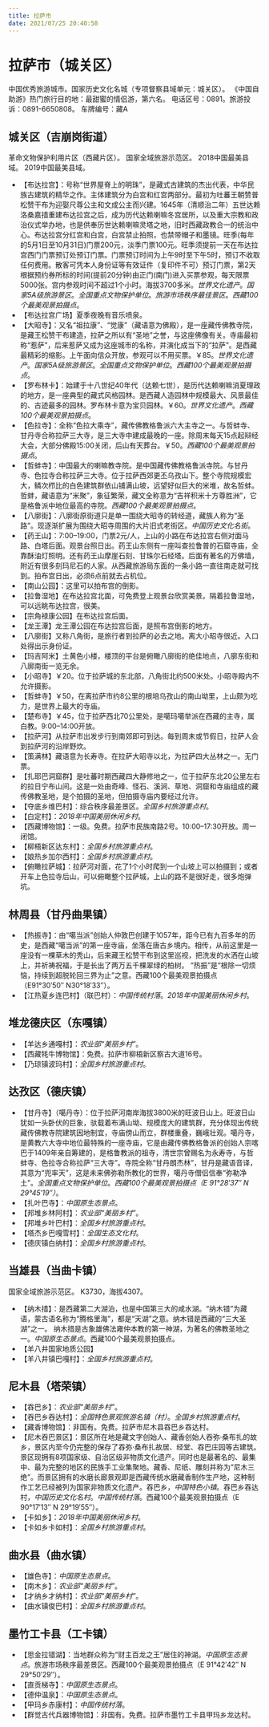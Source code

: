 ```yaml
---
title: 拉萨市
date: 2021/07/25 20:40:58
---
```


# 拉萨市（城关区）
中国优秀旅游城市。国家历史文化名城（专项督察县域单元：城关区）。
《中国自助游》热门旅行目的地：最甜蜜的情侣游，第六名。
电话区号：0891。旅游投诉：0891-6650808。
车牌编号：藏A
## 城关区（吉崩岗街道）
革命文物保护利用片区（西藏片区）。
国家全域旅游示范区。
2018中国最美县域。
2019中国最美县域。
* 【布达拉宫】：号称“世界屋脊上的明珠”，是藏式古建筑的杰出代表，中华民族古建筑的精华之作。主体建筑分为白宫和红宫两部分。最初为吐蕃王朝赞普松赞干布为迎娶尺尊公主和文成公主而兴建。1645年（清顺治二年）五世达赖洛桑嘉措重建布达拉宫之后，成为历代达赖喇嘛冬宫居所，以及重大宗教和政治仪式举办地，也是供奉历世达赖喇嘛灵塔之地，旧时西藏政教合一的统治中心。布达拉宫分红宫和白宫，白宫禁止拍照，也禁带帽子和墨镜。旺季(每年的5月1日至10月31日)门票200元，淡季门票100元。旺季须提前一天在布达拉宫西门门票预订处预订门票。门票预订时间为上午9时至下午5时，预订不收取任何费用。散客可凭本人身份证等有效证件（复印件不可）预订门票，第2天根据预约券所标的时间(提前20分钟)由正门(南门)进入买票参观，每天限票5000张。宫内参观时间不超过1个小时。海拔3700多米。*世界文化遗产*。*国家5A级旅游景区*。*全国重点文物保护单位*。*旅游市场秩序最佳景区*。*西藏100个最美观景拍摄点*。
* 【布达拉宫广场】夏季夜晚有音乐喷泉。
* 【大昭寺】：又名“祖拉康”、“觉康”（藏语意为佛殿），是一座藏传佛教寺院，是藏王松赞干布建造，拉萨之所以有“圣地”之誉，与这座佛像有关。寺庙最初称“惹萨”，后来惹萨又成为这座城市的名称，并演化成当下的“拉萨”。是西藏最精彩的缩影。上午面向信众开放，参观可以不用买票。￥85。*世界文化遗产*。*国家5A级旅游景区*。*全国重点文物保护单位*。*西藏100个最美观景拍摄点*。
* 【罗布林卡】：始建于十八世纪40年代（达赖七世），是历代达赖喇嘛消夏理政的地方，是一座典型的藏式风格园林。是西藏人造园林中规模最大、风景最佳的、古迹最多的园林。罗布林卡意为宝贝园林。￥60。*世界文化遗产*。*西藏100个最美观景拍摄点*。
* 【色拉寺】：全称“色拉大乘寺”，藏传佛教格鲁派六大主寺之一。与哲蚌寺、甘丹寺合称拉萨三大寺，是三大寺中建成最晚的一座。除周末每天15点起辩经大会，大部分佛殿15:00关闭，后山有天葬台。￥50。*西藏100个最美观景拍摄点*。
* 【哲蚌寺】：中国最大的喇嘛教寺院。是中国藏传佛教格鲁派寺院。与甘丹寺、色拉寺合称拉萨三大寺。位于拉萨西郊更丕乌孜山下。整个寺院规模宏大，鳞次栉比的白色建筑群依山铺满山坡，远望好似巨大的米堆，故名哲蚌。哲蚌，藏语意为“米聚”，象征繁荣，藏文全称意为“吉祥积米十方尊胜洲”，它是格鲁派中地位最高的寺院。*西藏100个最美观景拍摄点*。
* 【八廓街】：八廓街原街道只是单一围绕大昭寺的转经道，藏族人称为“圣路”。现逐渐扩展为围绕大昭寺周围的大片旧式老街区。*中国历史文化名街*。
* 【药王山】：7:00–19:00，门票2元/人，上山的小路在布达拉宫右侧对面马路、白塔后面。观景台照日出。药王山东侧有一座叫查拉鲁普的石窟寺庙，全靠酥油灯照明。还有药王山摩崖石刻、甘珠尔石经塔。后面有著名的万佛墙，附近有很多刻玛尼石的人家。从西藏旅游局东面的一条小路一直往南走就可找到。拍布宫日出，必须6点前就去占机位。
* 【南山公园】：这里可以拍布宫的倒影。
* 【拉鲁湿地】在布达拉宫北面，可免费登上观景台欣赏美景。隔着拉鲁湿地，可以远眺布达拉宫，很美。
* 【宗角禄康公园】在布达拉宫后面。
* 【龙王潭】龙王潭公园在布达拉宫后面，是照布宫倒影的地方。
* 【八廓街】又称八角街，是旅行者到拉萨的必去之地。离大小昭寺很近。入口处得出示身份证。
* 【玛吉阿米】土黄色小楼，楼顶的平台是俯瞰八廓街的绝佳地点，八廓东街和八廓南街一览无余。
* 【小昭寺】￥20。位于拉萨城的东北部，八角街北约500米处。小昭寺殿内不允许摄影。
* 【哲蚌寺】￥50，在离拉萨市约8公里的根培乌孜山的南山坳里，上山颇为吃力，是世界上最大的寺庙。
* 【楚布寺】￥45，位于拉萨西北70公里处，是噶玛噶举派在西藏的主寺，属白教。9:00–14:00开放。
* 【拉萨河】从拉萨市出发步行到南郊即可到达。每到周未或节假日，拉萨人会到拉萨河的沿岸野炊。
* 【策满林】藏语意为长寿寺。在拉萨大昭寺以北，为拉萨四大丛林之一。无门票。
* 【扎耶巴洞窟群】是吐蕃时期西藏四大静修地之一，位于拉萨东北20公里左右的拉日宁布山间。这是一处由奇峰、怪石、溪涧、草地、洞窟和寺庙组成的藏传佛教圣地，是个拍摄的圣地，但拍摄寺庙内要经过允许。
* 【夺底乡维巴村】：综合秩序最差景区。*全国乡村旅游重点村*。
* 【白定村】：*2018年中国美丽休闲乡村*。
* 【西藏博物馆】：一级。免费。拉萨市民族南路2号。10:00–17:30开放。周一闭馆。
* 【柳梧新区达东村】：*全国乡村旅游重点村*。
* 【娘热乡加尔西村】：*全国乡村旅游重点村*。
* 【俯瞰拉萨城】：拉萨河对面，花了1个小时爬到一个山坡上可以拍摄到；或者开车上色拉寺后山，可以俯瞰整个拉萨城，上山的路不是很好走，很多炮弹坑。
## 林周县（甘丹曲果镇）
* 【热振寺】：由“噶当派”创始人仲敦巴创建于1057年，距今已有九百多年的历史，是西藏“噶当派”的第一座寺庙，坐落在唐古乡境内。相传，从前这里是一座没有一棵草木的秃山，后来藏王松赞干布到这里巡视，把洗发的水洒在山坡上，并祈祷祝福，于是长出了两万五千棵翠绿的柏树。 “热振”是“根除一切烦恼，持续到超脱轮回三界为止”之意。西藏100个最美观景拍摄点（E91°30′50″ N30°18′33″）。
* 【江热夏乡连巴村】（联巴村）：*中国传统村落*。*2018年中国美丽休闲乡村*。
## 堆龙德庆区（东嘎镇）
* 【羊达乡通嘎村】：*农业部“美丽乡村”*。
* 【西藏牦牛博物馆】：免费。拉萨市柳梧新区察古大道16号。
* 【乃琼镇波玛村】：*全国乡村旅游重点村*。
## 达孜区（德庆镇）
* 【甘丹寺】（噶丹寺）：位于拉萨河南岸海拔3800米的旺波日山上。旺波日山犹如一头卧伏的巨象，驮载着布满山坳、规模庞大的建筑群，充分体现出传统藏传佛教寺院建筑因地制宜，寺庙傍山而立，群楼重叠，巍峨壮观。噶丹寺，是黄教六大寺中地位最特殊的一座寺庙，它是由藏传佛教格鲁派的创始人宗喀巴于1409年亲自筹建的，是格鲁教派的祖寺，清世宗曾赐名为永寿寺，与哲蚌寺、色拉寺合称拉萨“三大寺”。寺院全称“甘丹朗杰林”，甘丹是藏语音译，其意为“兜率天”，这是未来佛弥勒所教化的世界，噶丹寺僧侣信奉“弥勒净土”。*全国重点文物保护单位*。*西藏100个最美观景拍摄点（E 91°28′37″ N 29°45′19″）*。
* 【扎叶巴寺】：*中国原生态景点*。
* 【邦堆乡林阿村】：*农业部“美丽乡村”*。
* 【邦堆乡叶巴村】：*全国乡村旅游重点村*。
* 【塔杰乡巴嘎雪村】：*全国生态文化村*。
* 【德庆镇白纳村】：*全国乡村旅游重点村*。
## 当雄县（当曲卡镇）
国家全域旅游示范区。
K3730，海拔4307。
* 【纳木措】：是西藏第二大湖泊，也是中国第三大的咸水湖。“纳木错”为藏语，蒙古语名称为“腾格里海”，都是“天湖”之意。纳木错是西藏的“三大圣湖”之一。 纳木措是古象雄佛法雍仲本教的第一神湖，为著名的佛教圣地之一。*中国原生态景点*。西藏100个最美观景拍摄点。
* 【羊八井国家地质公园】
* 【羊八井镇巴嘎村】：*全国乡村旅游重点村*。
## 尼木县（塔荣镇）
* 【吞巴乡】：*农业部“美丽乡村”*。
* 【吞巴乡吞达村】：*全国特色景观旅游名镇（村）*。*全国乡村旅游重点村*。
* 【藏香博物馆】：非国有。免费。拉萨市尼木县吞巴乡吞达村。
* 【尼木吞巴景区】：景区所在地是藏文字创始人、藏香创始人吞弥·桑布扎的故乡，景区内至今仍完整的保存了吞弥·桑布扎故居、经堂、吞巴庄园等古建筑。景区现拥有8项国家级、自治区级非物质文化遗产。同时也是最著名的、最集中、最为完整的地区的民族手工业集聚地。藏香、尼纸、雕刻并称为“尼木三绝”。而景区拥有的水磨长廊景观即是西藏传统水磨藏香制作生产地，这种制作工艺已经被列为国家非物质文化遗产。吞巴乡，*中国特色小镇*。吞巴乡吞达村，*中国历史文化名村*。*中国传统村落*。西藏100个最美观景拍摄点（E 90°17′13″ N 29°19′55″）。
* 【卡如乡】：*2018年中国美丽休闲乡村*。
* 【卡如乡卡如村】：*全国乡村旅游重点村*。
## 曲水县（曲水镇）
* 【雄色寺】：*中国原生态景点*。
* 【南木乡】：*农业部“美丽乡村”*。
* 【才纳乡才纳村】：*农业部“美丽乡村”*。
* 【曲水镇俊巴村】：*全国乡村旅游重点村*。
## 墨竹工卡县（工卡镇）
* 【思金拉错湖】：当地群众称为“财主百龙之王”居住的神湖。*中国原生态景点*。旅游市场秩序最差景区。西藏100个最美观景拍摄点（E 91°42′42″ N 29°50′29″）。
* 【直贡梯寺】：*中国原生态景点*。
* 【德仲温泉】：*中国原生态景点*。
* 【甲玛乡赤康村】：*中国传统村落*。
* 【群觉古代兵器博物馆】：非国有。免费。拉萨市墨竹工卡县甲玛乡龙达村。
